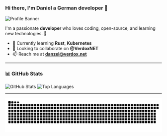 ### Hi there, I'm Daniel a German developer 👋

![Profile Banner](https://source.unsplash.com/1600x400/?technology,code)

I'm a passionate **developer** who loves coding, open-source, and learning new technologies. 🚀

- 🌱 Currently learning **Rust**, **Kubernetes**
- 👯 Looking to collaborate on **@VerdoxNET**
- 📫 Reach me at **[danzel@verdox.net](mailto:danzel@verdox.net)**

---

### 📊 GitHub Stats

![GitHub Stats](https://github-readme-stats.vercel.app/api?username=danzelgeb&show_icons=true&theme=radical)
![Top Languages](https://github-readme-stats.vercel.app/api/top-langs/?username=danzelgeb&layout=compact&theme=radical)

---

<picture>
  <source media="(prefers-color-scheme: dark)" srcset="https://raw.githubusercontent.com/danzelgeb/danzelgeb/refs/heads/output/github-snake-dark.svg" />
  <source media="(prefers-color-scheme: light)" srcset="https://raw.githubusercontent.com/danzelgeb/danzelgeb/refs/heads/output/github-snake-dark.svg" />
  <img alt="github-snake" src="https://raw.githubusercontent.com/danzelgeb/danzelgeb/refs/heads/output/github-snake-dark.svg" />
</picture>
